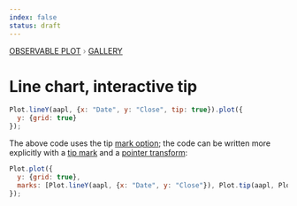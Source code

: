 ```yaml
---
index: false
status: draft
---
```


<div style="color: grey; font: 13px/25.5px var(--sans-serif); text-transform: uppercase;"><h1 style="display: none;">Plot: Line chart, interactive tip</h1><a href="/plot">Observable Plot</a> › <a href="/@observablehq/plot-gallery">Gallery</a></div>

# Line chart, interactive tip

```js echo
Plot.lineY(aapl, {x: "Date", y: "Close", tip: true}).plot({
  y: {grid: true}
});
```

The above code uses the tip [mark option](https://observablehq.com/plot/features/marks#mark-options); the code can be written more explicitly with a [tip mark](https://observablehq.com/plot/marks/tip) and a [pointer transform](https://observablehq.com/plot/interactions/pointer):

```js
Plot.plot({
  y: {grid: true},
  marks: [Plot.lineY(aapl, {x: "Date", y: "Close"}), Plot.tip(aapl, Plot.pointerX({x: "Date", y: "Close"}))]
});
```
